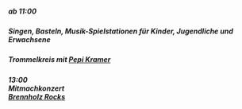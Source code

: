 ##### **ab 11:00** 
##### Singen, Basteln, Musik-Spielstationen für Kinder, Jugendliche und Erwachsene
##### Trommelkreis mit <a target="_blank" rel="noopener noreferrer" href="https://www.congarilla.com/">Pepi Kramer</a>
##### **13:00**<br>Mitmachkonzert<br><a target="_blank" rel="noopener noreferrer" href="http://www.brennholz.rocks/">Brennholz Rocks</a>
